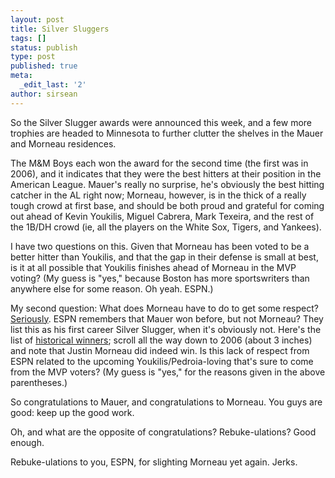 ```yaml
---
layout: post
title: Silver Sluggers
tags: []
status: publish
type: post
published: true
meta:
  _edit_last: '2'
author: sirsean
---
```

So the Silver Slugger awards were announced this week, and a few more trophies are headed to Minnesota to further clutter the shelves in the Mauer and Morneau residences.

The M&amp;M Boys each won the award for the second time (the first was in 2006), and it indicates that they were the best hitters at their position in the American League. Mauer's really no surprise, he's obviously the best hitting catcher in the AL right now; Morneau, however, is in the thick of a really tough crowd at first base, and should be both proud and grateful for coming out ahead of Kevin Youkilis, Miguel Cabrera, Mark Texeira, and the rest of the 1B/DH crowd (ie, all the players on the White Sox, Tigers, and Yankees).

I have two questions on this. Given that Morneau has been voted to be a better hitter than Youkilis, and that the gap in their defense is small at best, is it at all possible that Youkilis finishes ahead of Morneau in the MVP voting? (My guess is "yes," because Boston has more sportswriters than anywhere else for some reason. Oh yeah. ESPN.)

My second question: What does Morneau have to do to get some respect? <a href="http://sports.espn.go.com/espn/wire?section=mlb&amp;id=3701008">Seriously</a>. ESPN remembers that Mauer won before, but not Morneau? They list this as his first career Silver Slugger, when it's obviously not. Here's the list of <a href="http://mlb.mlb.com/mlb/awards/mlb_awards_content.jsp?content=silver_slugger_history">historical winners</a>; scroll all the way down to 2006 (about 3 inches) and note that Justin Morneau did indeed win. Is this lack of respect from ESPN related to the upcoming Youkilis/Pedroia-loving that's sure to come from the MVP voters? (My guess is "yes," for the reasons given in the above parentheses.)

So congratulations to Mauer, and congratulations to Morneau. You guys are good: keep up the good work.

Oh, and what are the opposite of congratulations? Rebuke-ulations? Good enough.

Rebuke-ulations to you, ESPN, for slighting Morneau yet again. Jerks.
